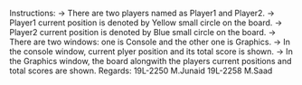 Instructions:
->  There are two players named as Player1 and Player2.
->  Player1 current position is denoted by Yellow small circle on the board.
->  Player2 current position is denoted by Blue small circle on the board.
->  There are two windows: one is Console and the other one is Graphics.
->  In the console window, current plyer position and its total score is shown.
->  In the Graphics window, the board alongwith the players current positions and total scores are shown.
Regards:
   19L-2250 M.Junaid
   19L-2258 M.Saad
